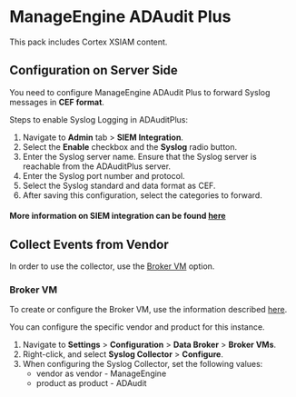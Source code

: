 # ManageEngine ADAudit Plus

This pack includes Cortex XSIAM content. 

## Configuration on Server Side

You need to configure ManageEngine ADAudit Plus to forward Syslog messages in **CEF format**.

Steps to enable Syslog Logging in ADAuditPlus:

1. Navigate to **Admin** tab > **SIEM Integration**.
2. Select the **Enable** checkbox and the **Syslog** radio button.
3. Enter the Syslog server name. Ensure that the Syslog server is reachable from the ADAuditPlus server.
4. Enter the Syslog port number and protocol.
5. Select the Syslog standard and data format as CEF.
6. After saving this configuration, select the categories to forward. 

#### More information on SIEM integration can be found [here](https://www.manageengine.com/products/active-directory-audit/help/getting-started/siem-integration.html)

## Collect Events from Vendor

In order to use the collector, use the [Broker VM](#broker-vm) option.

### Broker VM

To create or configure the Broker VM, use the information described [here](https://docs-cortex.paloaltonetworks.com/r/Cortex-XDR/Cortex-XDR-Pro-Administrator-Guide/Configure-the-Broker-VM).

You can configure the specific vendor and product for this instance.


1. Navigate to **Settings** > **Configuration** > **Data Broker** > **Broker VMs**. 
2. Right-click, and select **Syslog Collector** > **Configure**.
3. When configuring the Syslog Collector, set the following values:
   - vendor as vendor - ManageEngine
   - product as product - ADAudit
